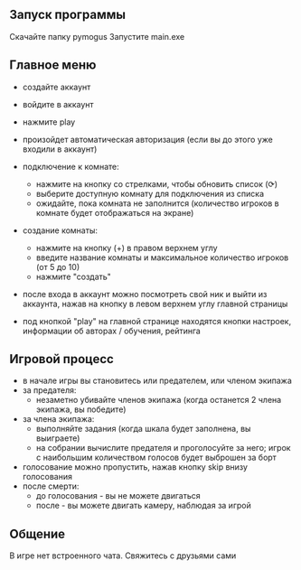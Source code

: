 ## Запуск программы
Скачайте папку pymogus
Запустите main.exe

## Главное меню
- создайте аккаунт
- войдите в аккаунт
- нажмите play
- произойдет автоматическая авторизация (если вы до этого уже входили в аккаунт)
- подключение к комнате:
  * нажмите на кнопку со стрелками, чтобы обновить список (⟳)
  * выберите доступную комнату для подключения из списка
  * ожидайте, пока комната не заполнится (количество игроков в комнате будет отображаться на экране)
- создание комнаты:
  * нажмите на кнопку (+) в правом верхнем углу
  * введите название комнаты и максимальное количество игроков (от 5 до 10)
  * нажмите "создать"


- после входа в аккаунт можно посмотреть свой ник и выйти из аккаунта, нажав на кнопку в левом верхнем углу главной страницы
- под кнопкой "play" на главной странице находятся кнопки настроек, информации об авторах / обучения, рейтинга
## Игровой процесс
- в начале игры вы становитесь или предателем, или членом экипажа
- за предателя:
  * незаметно убивайте членов экипажа (когда останется 2 члена экипажа, вы победите)
- за члена экипажа:
  * выполняйте задания (когда шкала будет заполнена, вы выиграете)
  * на собрании вычислите предателя и проголосуйте за него; игрок с наибольшим количеством голосов будет выброшен за борт
- голосование можно пропустить, нажав кнопку skip внизу голосования
- после смерти:
  * до голосования - вы не можете двигаться
  * после - вы можете двигать камеру, наблюдая за игрой
## Общение
  В игре нет встроенного чата. Свяжитесь с друзьями сами
